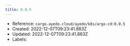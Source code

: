 ```yaml
---
title: 0.0.5
---
```



- Reference: `cargo.ayedo.cloud/ayedo/k8s/argo-cd:0.0.5`
- Created: 2022-12-07T09:23:41.883Z
- Updated: 2022-12-07T09:23:41.883Z
- Labels:


